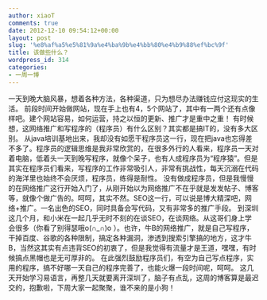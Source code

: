 ```yaml
---
author: xiaoT
comments: true
date: 2012-12-10 09:54:12+00:00
layout: post
slug: '%e8%af%a5%e5%81%9a%e4%ba%9b%e4%bb%80%e4%b9%88%ef%bc%9f'
title: 该做些什么？
wordpress_id: 314
categories:
- 一周一博
---
```


一天到晚大脑风暴，想着各种方法，各种渠道，只为想尽办法赚钱应付这现实的生活。
前段时间开始做网站，现在手上也有4，5个网站了，其中有一两个还有点像样吧。建个网站容易，如何运营，持之以恒的更新、推广才是重中之重！
有时候想，这网络推广和写程序的（程序员）有什么区别？其实都是搞IT的，没有多大区别。
从java培训基地出来，我却没有如愿干程序员这一行，现在把java也忘得差不多了。程序员的逻辑思维是我非常欣赏的，在很多外行的人看来，程序员一天对着电脑，低着头一天到晚写程序，就像个呆子，也有人成程序员为“程序猿”。但是其实在程序员们看来，写程序的工作非常吸引人，非常有挑战性，每天沉溺在代码的海洋里也始终不会厌烦，程序员，练得是耐性。
没有做成程序员，但是我慢慢的在网络推广这行开始入门了，从刚开始以为网络推广不在乎就是发发帖子、博客等，就像个做广告的。呵呵，其实不然。SEO这一行，可以说是博大精深吧，网络+推广。一名出色的SEO，同时具备会写代码，又有非常多的推广手段。
到深圳这几个月，和小米在一起几乎无时不刻的在谈SEO，在谈网络。从这哥们身上学会很多（你看了别得瑟哦o(∩_∩)o ）。也许，牛B的网络推广，就是自己写程序，干掉百度、谷歌的各种限制，搞定各种漏洞，渗透到搜索引擎搞的地方，这才牛B，当然这其实有点违背SEO的初衷了，但是我觉得有流量才是王道，嘿嘿，有时候搞点黑帽也是无可厚非的。
在此强烈鼓励程序员们，有空为自己写点程序，实用的程序，搞不好哪一天自己的程序完善了，也能火爆一段时间呢，呵呵。
这几天开始学习易语言，再整几天就要离开深圳了，脑子有点乱，这周的博客算是最迟交的，抱歉啦，下周大家一起聚聚，谁不来的是小狗！
